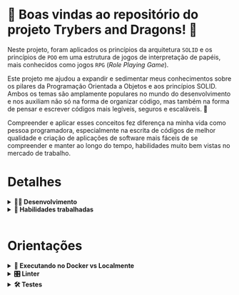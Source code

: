 # 🐉 Boas vindas ao repositório do projeto Trybers and Dragons! 🐲

  Neste projeto, foram aplicados os princípios da arquitetura `SOLID` e os princípios de `POO` em uma estrutura de jogos de interpretação de papéis, mais conhecidos como jogos `RPG` (_Role Playing Game_).

  Este projeto me ajudou a expandir e sedimentar meus conhecimentos sobre os pilares da Programação Orientada a Objetos e aos princípios SOLID. Ambos os temas são amplamente populares no mundo do desenvolvimento e nos auxiliam não só na forma de organizar código, mas também na forma de pensar e escrever códigos mais legíveis, seguros e escaláveis. 🚀

  Compreender e aplicar esses conceitos fez diferença na minha vida como pessoa programadora, especialmente na escrita de códigos de melhor qualidade e criação de aplicações de software mais fáceis de se compreender e manter ao longo do tempo, habilidades muito bem vistas no mercado de trabalho.

# Detalhes

<details>

  <summary><strong>👨‍💻 Desenvolvimento</strong></summary><br />

  O que foi desenvolvido por mim:

* classe Race
* classes que herdam a classe Race: Dwarf, Elf, Halfling e Orc
* interface Energy
* classe Archetype
* classes que herdam da classe Archetype: Mage, Necromancer, Warrior e Ranger
* interface Fighter
* classe Character
* interface SimpleFighter
* classe Monster
* classe Dragon que herda da classe Monster
* classe PVP e PVE
* Objetos instanciados no arquivo index

  Todas as outras funcionalidades e configurações foram providas pela instituição de ensino Trybe.

</details>

<details>

  <summary><strong>📝 Habilidades trabalhadas</strong></summary><br />

* O conhecimento dos pilares da Programação Orientada a Objetos: Herança, Abstração, Encapsulamento e Polimorfismo.
* A habilidade de criar e utilizar Interface;
* A habilidade de utilizar Composição;
* Implementar, em TypeScript, Classes, Instâncias, Atributos, Métodos e Objetos;
* O conhecimento e aplicação dos princípios SOLID.

</details>
<br />

# Orientações

<details>

  <summary><strong>🐋 Executando no Docker vs Localmente</strong></summary><br />

  O primeiro passo é clonar o repositório:

  - `git clone git@github.com:linahsu/projeto-trybers-and-dragons.git`.
  - Entre na pasta do repositório que você acabou de clonar:
    - `cd projeto-trybers-and-dragons`
  
  ## Com Docker

  > Rode o serviço `node` com o comando `docker-compose up -d`.

  - Esse serviço irá inicializar um container chamado `trybers_and_dragons`.
  - A partir daqui você pode rodar o container `trybers_and_dragons` via CLI ou abri-lo no VS Code.

  > Use o comando `docker exec -it trybers_and_dragons bash`.

  - Ele te dará acesso ao terminal interativo do container criado pelo compose, que está rodando em segundo plano.

  > Instale as dependências [**Caso existam**] com `npm install`
  
  ⚠ Atenção ⚠ Caso opte por utilizar o Docker, **TODOS** os comandos disponíveis no `package.json` (npm start, npm test, npm run dev, ...) devem ser executados **DENTRO** do container, ou seja, no terminal que aparece após a execução do comando `docker exec` citado acima.

  ⚠ Atenção ⚠ O **git** dentro do container não vem configurado com suas credenciais. Ou faça os commits fora do container, ou configure as suas credenciais do git dentro do container.

<img src="images/remote-container.png" width="800px" >  

---
  
  ## Sem Docker
  
  > Instale as dependências com `npm install`

  ✨ **Dica:** Para rodar o projeto desta forma, obrigatoriamente você deve ter o `node` instalado em seu computador.

  <br/>
</details>

<details>
  <summary><strong>🎛 Linter</strong></summary><br />

  Foi usado o [ESLint](https://eslint.org/) para fazer a análise estática do código.

  Este projeto já vem com as dependências relacionadas ao _linter_ configuradas no arquivos `package.json`.

  Para poder rodar os `ESLint` em um projeto, basta executar o comando `npm install` dentro do projeto e depois `npm run lint`. Se a análise do `ESLint` encontrar problemas no seu código, tais problemas serão mostrados no seu terminal. Se não houver problema no seu código, nada será impresso no seu terminal.

  Você também pode instalar o plugin do `ESLint` no `VSCode`: bastar ir em _extensions_ e baixar o [plugin `ESLint`](https://marketplace.visualstudio.com/items?itemName=dbaeumer.vscode-eslint).
</details>


<details>
  <summary><strong>🛠 Testes</strong></summary><br />

  Para executar os testes localmente, digite no terminal o comando `npm test`.

</details>